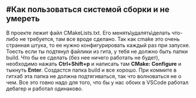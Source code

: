 #Как пользоваться системой сборки и не умереть
-----
В проекте лежит файл CMakeLists.txt. Его менять\удалять\делать что-либо не требуется, там все вроде сделано. Так как cmake это очень странная штука, то ее нужно конфигурировать каждый раз при запуске. Тоесть если ты подтянул файлики из гита, у тебя не должно быть папки build. Что бы ее сделать (без нее ничего работать не будет), необходимо нажать __Ctrl+Shift+p__ и написать там __CMake: Configure__ и тыкнуть __Enter__. Создастся папка build и все хорошо. При коммите в гитхаб эта папка не должна подтягиваться, так что волноваться не о чем. Все это говно надо для того, что бы у нас обоих в VSCode работал дебагер и работал одинаково.